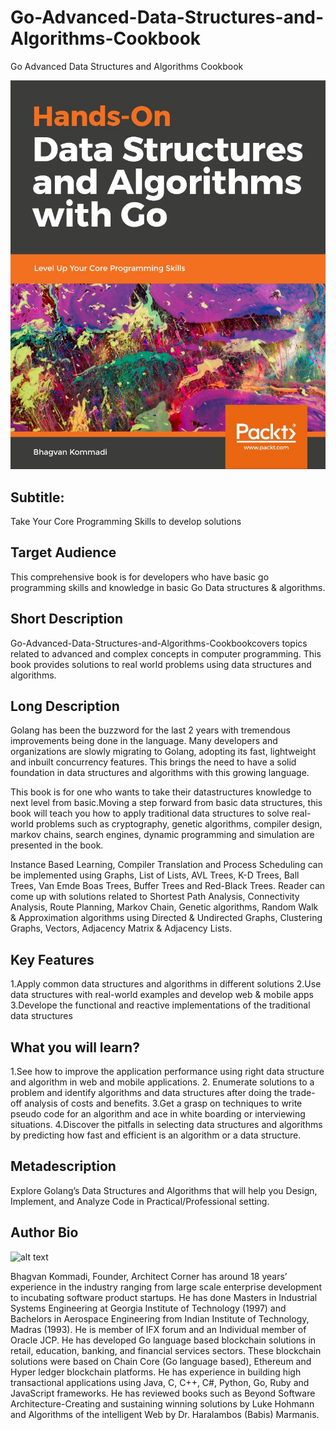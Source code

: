 # Go-Advanced-Data-Structures-and-Algorithms-Cookbook
Go Advanced Data Structures and Algorithms Cookbook


![alt text](https://github.com/bhagvank/arc/blob/master/IMG_5386.JPG)


## Subtitle: 
Take Your Core Programming Skills to develop solutions

## Target Audience 
This comprehensive book is for developers who have basic go programming skills and knowledge in basic Go Data structures & algorithms.

## Short Description
Go-Advanced-Data-Structures-and-Algorithms-Cookbookcovers topics related to  advanced and complex concepts in computer programming. This book provides solutions to real world problems using data structures and algorithms.

## Long Description
Golang has been the buzzword for the last 2 years with tremendous improvements being done in the language. Many developers and organizations are slowly migrating to Golang, adopting its fast, lightweight and inbuilt concurrency features. This brings the need to have a solid foundation in data structures and algorithms with this growing language.

This book is for one who wants to take their datastructures knowledge to next level from basic.Moving a step forward from basic data structures, this book will  teach you how to apply traditional data structures to solve real-world problems such as cryptography, genetic algorithms, compiler design, markov chains, search engines, dynamic programming and simulation are presented in the book.

Instance Based Learning, Compiler Translation and Process Scheduling  can be implemented using Graphs, List of Lists, AVL Trees, K-D Trees, Ball Trees, Van Emde Boas Trees, Buffer Trees and Red-Black Trees. Reader can come up with solutions related to  Shortest Path Analysis, Connectivity Analysis, Route Planning, Markov Chain, Genetic algorithms, Random Walk & Approximation algorithms using Directed & Undirected Graphs, Clustering Graphs, Vectors, Adjacency Matrix & Adjacency Lists.


## Key Features
1.Apply common data structures and algorithms in different solutions
2.Use data structures with real-world examples and develop web & mobile apps
3.Develope the functional and reactive implementations of the traditional data structures

## What you will learn?
1.See how to improve the application performance using right data structure and algorithm in web and mobile applications.
2. Enumerate solutions to a problem and identify algorithms and data structures after doing the trade-off analysis of costs and benefits.
3.Get a grasp on techniques to write pseudo code for an algorithm and ace in white boarding or interviewing situations.
4.Discover the pitfalls in selecting data structures and algorithms by predicting how fast and efficient is an algorithm or a data structure.

## Metadescription
Explore Golang’s Data Structures and Algorithms that will help you Design, Implement, and Analyze Code in Practical/Professional setting.

## Author Bio

![alt text](https://avatars1.githubusercontent.com/u/2901756?s=96&v=4)

Bhagvan Kommadi, Founder, Architect Corner has around 18 years’ experience in the industry ranging from large scale enterprise development to incubating software product startups. He has done Masters in Industrial Systems Engineering at Georgia Institute of Technology (1997) and Bachelors in Aerospace Engineering from Indian Institute of Technology, Madras (1993). He is member of IFX forum and an Individual member of Oracle JCP. 
He has developed Go language based blockchain solutions in retail, education, banking, and financial services sectors. These blockchain solutions were based on Chain Core (Go language based), Ethereum and Hyper ledger blockchain platforms. He has experience in building high transactional applications using Java, C, C++, C#, Python, Go, Ruby and JavaScript frameworks. He has reviewed books such as Beyond Software Architecture-Creating and sustaining winning solutions by Luke Hohmann and Algorithms of the intelligent Web by Dr. Haralambos (Babis) Marmanis.

